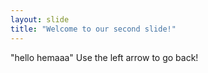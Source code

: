 ```yaml
---
layout: slide
title: "Welcome to our second slide!"
---
```

"hello hemaaa"
Use the left arrow to go back!
